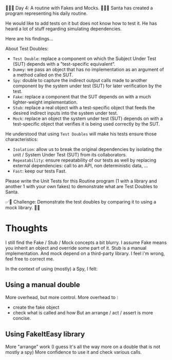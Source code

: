 🌟🌟🌟 Day 4: A routine with Fakes and Mocks. 🌟🌟🌟
Santa has created a program representing his daily routine.

He would like to add tests on it but does not know how to test it. He has heard a lot of stuff regarding simulating dependencies.

Here are his findings...

About Test Doubles:
- `Test Double`: replace a component on which the Subject Under Test (SUT) depends with a "test-specific equivalent".
- `Dummy`: we pass an object that has no implementation as an argument of a method called on the SUT.
- `Spy`: double to capture the indirect output calls made to another component by the system under test (SUT) for later verification by the test.
- `Fake`: replace a component that the SUT depends on with a much lighter-weight implementation.
- `Stub`: replace a real object with a test-specific object that feeds the desired indirect inputs into the system under test.
- `Mock`: replace an object the system under test (SUT) depends on with a test-specific object that verifies it is being used correctly by the SUT.

He understood that using `Test Doubles` will make his tests ensure those characteristics:
- `Isolation`: allow us to break the original dependencies by isolating the unit / System Under Test (SUT) from its collaborators.
- `Repeatability`: ensure repeatability of our tests as well by replacing external dependencies: call to an API, non deterministic data, ...
- `Fast`: keep our tests Fast.

Please write the Unit Tests for this Routine program (1 with a library and another 1 with your own fakes) to demonstrate what are Test Doubles to Santa.

✅🚀 Challenge: Demonstrate the test doubles by comparing it to using a mock library. 🚀✅


# Thoughts

I still find the Fake / Stub / Mock concepts a bit blurry.
I assume Fake means you inherit an object and override some part of it.
Stub is a manual implementation.
And mock depend on a third-party library.
I feel i'm wrong, feel free to correct me.

In the context of using (mostly) a Spy, I felt:

## Using a manual double 

More overhead, but more control.
More overhead to : 
- create the fake object
- check what is called and how
But an arrange / act / assert is more concise.

## Using FakeItEasy library
More "arrange" work (I guess it's all the way more on a double that is not mostly a spy)
More confidence to use it and check various calls.